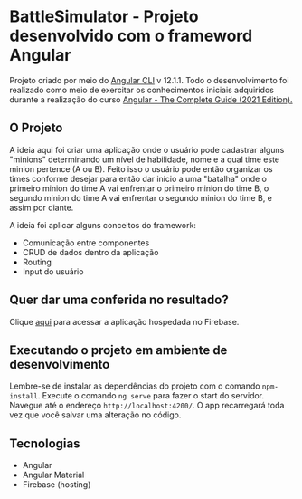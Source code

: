 # BattleSimulator - Projeto desenvolvido com o frameword Angular

Projeto criado por meio do [Angular CLI](https://github.com/angular/angular-cli) v 12.1.1.
Todo o desenvolvimento foi realizado como meio de exercitar os conhecimentos iniciais adquiridos durante a realização do curso [Angular - The Complete Guide (2021 Edition).](https://www.udemy.com/course/the-complete-guide-to-angular-2/)

## O Projeto

A ideia aqui foi criar uma aplicação onde o usuário pode cadastrar alguns "minions" determinando um nível de habilidade, nome e a qual time este minion pertence (A ou B). Feito isso o usuário pode então organizar os times conforme desejar para então dar início a uma "batalha" onde o primeiro minion do time A vai enfrentar o primeiro minion do time B, o segundo minion do time A vai enfrentar o segundo minion do time B, e assim por diante.

A ideia foi aplicar alguns conceitos do framework:

* Comunicação entre componentes
* CRUD de dados dentro da aplicação
* Routing
* Input do usuário

## Quer dar uma conferida no resultado?

Clique [aqui](https://battle-simulator-386ae.web.app/) para acessar a aplicação hospedada no Firebase.

## Executando o projeto em ambiente de desenvolvimento

Lembre-se de instalar as dependências do projeto com o comando `npm-install`.
Execute o comando `ng serve` para fazer o start do servidor. Navegue até o endereço `http://localhost:4200/`. O app recarregará toda vez que você salvar uma alteração no código.

## Tecnologias

* Angular
* Angular Material
* Firebase (hosting)
